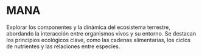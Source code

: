 # MANA
Explorar los componentes y la dinámica del ecosistema terrestre, abordando la interacción entre organismos vivos y su entorno. Se destacan los principios ecológicos clave, como las cadenas alimentarias, los ciclos de nutrientes y las relaciones entre especies.
